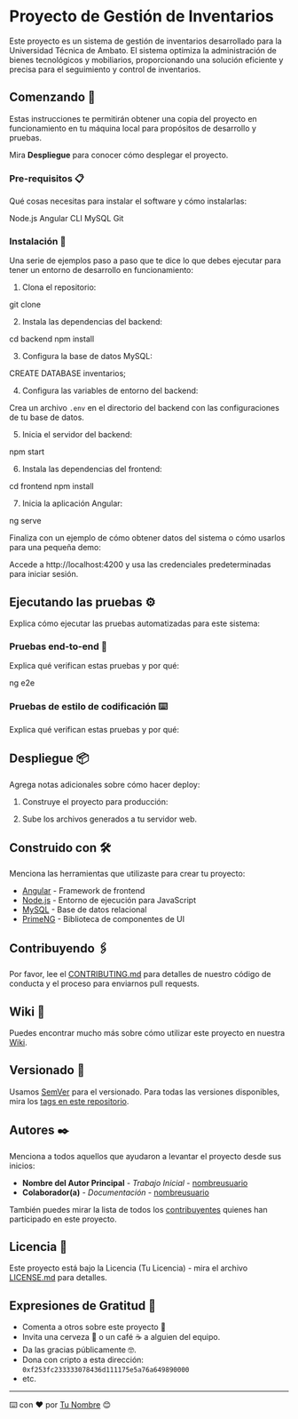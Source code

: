 # Proyecto de Gestión de Inventarios

Este proyecto es un sistema de gestión de inventarios desarrollado para la Universidad Técnica de Ambato. El sistema optimiza la administración de bienes tecnológicos y mobiliarios, proporcionando una solución eficiente y precisa para el seguimiento y control de inventarios.

## Comenzando 🚀

Estas instrucciones te permitirán obtener una copia del proyecto en funcionamiento en tu máquina local para propósitos de desarrollo y pruebas.

Mira **Despliegue** para conocer cómo desplegar el proyecto.

### Pre-requisitos 📋

Qué cosas necesitas para instalar el software y cómo instalarlas:

Node.js
Angular CLI
MySQL
Git


### Instalación 🔧

Una serie de ejemplos paso a paso que te dice lo que debes ejecutar para tener un entorno de desarrollo en funcionamiento:

1. Clona el repositorio:

git clone


2. Instala las dependencias del backend:

cd backend
npm install


3. Configura la base de datos MySQL:


CREATE DATABASE inventarios;


4. Configura las variables de entorno del backend:

Crea un archivo `.env` en el directorio del backend con las configuraciones de tu base de datos.

5. Inicia el servidor del backend:

npm start


6. Instala las dependencias del frontend:

cd frontend
npm install


7. Inicia la aplicación Angular:

ng serve


Finaliza con un ejemplo de cómo obtener datos del sistema o cómo usarlos para una pequeña demo:

Accede a http://localhost:4200 y usa las credenciales predeterminadas para iniciar sesión.


## Ejecutando las pruebas ⚙️

Explica cómo ejecutar las pruebas automatizadas para este sistema:

### Pruebas end-to-end 🔩

Explica qué verifican estas pruebas y por qué:

ng e2e


### Pruebas de estilo de codificación ⌨️

Explica qué verifican estas pruebas y por qué:


## Despliegue 📦

Agrega notas adicionales sobre cómo hacer deploy:

1. Construye el proyecto para producción:


2. Sube los archivos generados a tu servidor web.

## Construido con 🛠️

Menciona las herramientas que utilizaste para crear tu proyecto:

* [Angular](https://angular.io/) - Framework de frontend
* [Node.js](https://nodejs.org/) - Entorno de ejecución para JavaScript
* [MySQL](https://www.mysql.com/) - Base de datos relacional
* [PrimeNG](https://www.primefaces.org/primeng/) - Biblioteca de componentes de UI

## Contribuyendo 🖇️

Por favor, lee el [CONTRIBUTING.md](https://gist.github.com/villanuevand/xxxxxx) para detalles de nuestro código de conducta y el proceso para enviarnos pull requests.

## Wiki 📖

Puedes encontrar mucho más sobre cómo utilizar este proyecto en nuestra [Wiki](https://github.com/tu/proyecto/wiki).

## Versionado 📌

Usamos [SemVer](http://semver.org/) para el versionado. Para todas las versiones disponibles, mira los [tags en este repositorio](https://github.com/tu/proyecto/tags).

## Autores ✒️

Menciona a todos aquellos que ayudaron a levantar el proyecto desde sus inicios:

* **Nombre del Autor Principal** - *Trabajo Inicial* - [nombreusuario](https://github.com/nombreusuario)
* **Colaborador(a)** - *Documentación* - [nombreusuario](#nombreusuario)

También puedes mirar la lista de todos los [contribuyentes](https://github.com/tu/proyecto/contributors) quienes han participado en este proyecto.

## Licencia 📄

Este proyecto está bajo la Licencia (Tu Licencia) - mira el archivo [LICENSE.md](LICENSE.md) para detalles.

## Expresiones de Gratitud 🎁

* Comenta a otros sobre este proyecto 📢
* Invita una cerveza 🍺 o un café ☕ a alguien del equipo.
* Da las gracias públicamente 🤓.
* Dona con cripto a esta dirección: `0xf253fc233333078436d111175e5a76a649890000`
* etc.

---
⌨️ con ❤️ por [Tu Nombre](https://github.com/tuusuario) 😊
